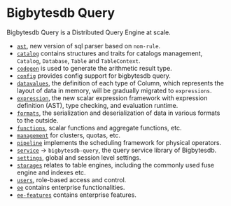 # Bigbytesdb Query

Bigbytesdb Query is a Distributed Query Engine at scale.

- [`ast`](./ast/), new version of sql parser based on `nom-rule`.
- [`catalog`](./catalog/) contains structures and traits for catalogs management, `Catalog`, `Database`, `Table` and `TableContext`.
- [`codegen`](./codegen/) is used to generate the arithmetic result type.
- [`config`](./config/) provides config support for bigbytesdb query.
- [`datavalues`](./datavalues/), the definition of each type of Column, which represents the layout of data in memory, will be gradually migrated to `expressions`.
- [`expression`](./expression/), the new scalar expression framework with expression definition (AST), type checking, and evaluation runtime.
- [`formats`](./formats/), the serialization and deserialization of data in various formats to the outside.
- [`functions`](./functions/), scalar functions and aggregate functions, etc.
- [`management`](./management/) for clusters, quotas, etc.
- [`pipeline`](./pipeline/) implements the scheduling framework for physical operators.
- [`service`](./service/) -> `bigbytesdb-query`, the query service library of Bigbytesdb.
- [`settings`](./settings/), global and session level settings.
- [`storages`](./storages/) relates to table engines, including the commonly used fuse engine and indexes etc.
- [`users`](./users/), role-based access and control.
- [`ee`](ee/) contains enterprise functionalities.
- [`ee-features`](ee_features/) contains enterprise features.
